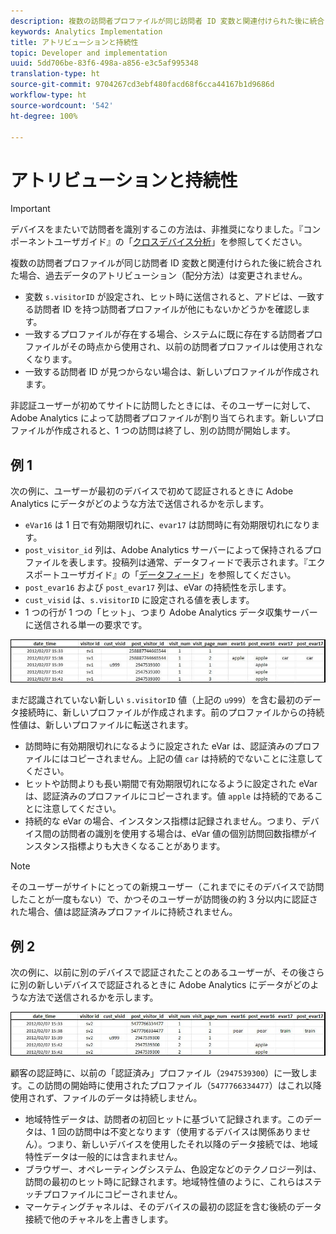 ```yaml
---
description: 複数の訪問者プロファイルが同じ訪問者 ID 変数と関連付けられた後に統合された場合、過去データのアトリビューション（配分方法）は変更されません。
keywords: Analytics Implementation
title: アトリビューションと持続性
topic: Developer and implementation
uuid: 5dd706be-83f6-498a-a856-e3c5af995348
translation-type: ht
source-git-commit: 9704267cd3ebf480facd68f6cca44167b1d9686d
workflow-type: ht
source-wordcount: '542'
ht-degree: 100%

---
```



# アトリビューションと持続性

>[!IMPORTANT]
>
>デバイスをまたいで訪問者を識別するこの方法は、非推奨になりました。『コンポーネントユーザガイド』の「[クロスデバイス分析](/help/components/cda/overview.md)」を参照してください。

複数の訪問者プロファイルが同じ訪問者 ID 変数と関連付けられた後に統合された場合、過去データのアトリビューション（配分方法）は変更されません。

* 変数 `s.visitorID` が設定され、ヒット時に送信されると、アドビは、一致する訪問者 ID を持つ訪問者プロファイルが他にもないかどうかを確認します。
* 一致するプロファイルが存在する場合、システムに既に存在する訪問者プロファイルがその時点から使用され、以前の訪問者プロファイルは使用されなくなります。
* 一致する訪問者 ID が見つからない場合は、新しいプロファイルが作成されます。

非認証ユーザーが初めてサイトに訪問したときには、そのユーザーに対して、Adobe Analytics によって訪問者プロファイルが割り当てられます。新しいプロファイルが作成されると、1 つの訪問は終了し、別の訪問が開始します。

## 例 1

次の例に、ユーザーが最初のデバイスで初めて認証されるときに Adobe Analytics にデータがどのような方法で送信されるかを示します。

* `eVar16` は 1 日で有効期限切れに、`evar17` は訪問時に有効期限切れになります。
* `post_visitor_id` 列は、Adobe Analytics サーバーによって保持されるプロファイルを表します。投稿列は通常、データフィードで表示されます。『エクスポートユーザガイド』の「[データフィード](/help/export/analytics-data-feed/data-feed-overview.md)」を参照してください。
* `post_evar16` および `post_evar17` 列は、eVar の持続性を示します。
* `cust_visid` は、`s.visitorID` に設定される値を表します。
* 1 つの行が 1 つの「ヒット」、つまり Adobe Analytics データ収集サーバーに送信される単一の要求です。

![クロスデバイスの例 1](assets/xdevice_first.jpg)

まだ認識されていない新しい `s.visitorID` 値（上記の `u999`）を含む最初のデータ接続時に、新しいプロファイルが作成されます。前のプロファイルからの持続性値は、新しいプロファイルに転送されます。

* 訪問時に有効期限切れになるように設定された eVar は、認証済みのプロファイルにはコピーされません。上記の値 `car` は持続的でないことに注意してください。
* ヒットや訪問よりも長い期間で有効期限切れになるように設定された eVar は、認証済みのプロファイルにコピーされます。値 `apple` は持続的であることに注意してください。
* 持続的な eVar の場合、インスタンス指標は記録されません。つまり、デバイス間の訪問者の識別を使用する場合は、eVar 値の個別訪問回数指標がインスタンス指標よりも大きくなることがあります。

>[!NOTE]
>
>そのユーザーがサイトにとっての新規ユーザー（これまでにそのデバイスで訪問したことが一度もない）で、かつそのユーザーが訪問後の約 3 分以内に認証された場合、値は認証済みプロファイルに持続されません。

## 例 2

次の例に、以前に別のデバイスで認証されたことのあるユーザーが、その後さらに別の新しいデバイスで認証されるときに Adobe Analytics にデータがどのような方法で送信されるかを示します。

![クロスデバイスの例 2](assets/xdevice-subsequent.jpg)

顧客の認証時に、以前の「認証済み」プロファイル（`2947539300`）に一致します。この訪問の開始時に使用されたプロファイル（`5477766334477`）はこれ以降使用されず、ファイルのデータは持続しません。

* 地域特性データは、訪問者の初回ヒットに基づいて記録されます。このデータは、1 回の訪問中は不変となります（使用するデバイスは関係ありません）。つまり、新しいデバイスを使用したそれ以降のデータ接続では、地域特性データは一般的には含まれません。
* ブラウザー、オペレーティングシステム、色設定などのテクノロジー列は、訪問の最初のヒット時に記録されます。地域特性値のように、これらはステッチプロファイルにコピーされません。
* マーケティングチャネルは、そのデバイスの最初の認証を含む後続のデータ接続で他のチャネルを上書きします。
